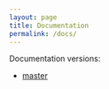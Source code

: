 ```yaml
---
layout: page
title: Documentation
permalink: /docs/
---
```


Documentation versions:

- [master](master)
